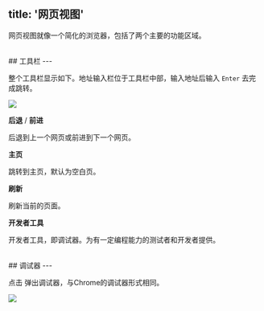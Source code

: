 title: '网页视图'
---
网页视图就像一个简化的浏览器，包括了两个主要的功能区域。

<br>
## 工具栏
---

整个工具栏显示如下。地址输入栏位于工具栏中部，输入地址后输入 `Enter` 去完成跳转。

<img class="long-images" src="/images/code-editor/webview-toolbar.png">

<i class="fa fa-arrow-left"></i> **后退** / <i class="fa fa-arrow-right"></i> **前进**  

后退到上一个网页或前进到下一个网页。

<i class="fa fa-home"></i> **主页** 

跳转到主页，默认为空白页。

<i class="fa fa-refresh"></i> **刷新** 

刷新当前的页面。

<i class="fa fa-pencil-square-o"></i> **开发者工具**

开发者工具，即调试器。为有一定编程能力的测试者和开发者提供。

<br>
## 调试器
---

点击 <i class="fa fa-pencil-square-o"></i> 弹出调试器，与Chrome的调试器形式相同。

<img class="large-images" src="/images/code-editor/webview-debugger.png">